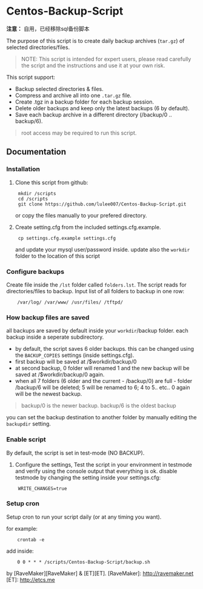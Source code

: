 
Centos-Backup-Script
====================

**注意：** 自用，已经移除sql备份脚本

The purpose of this script is to create daily backup archives (`tar.gz`) of selected directories/files.

> NOTE: This script is intended for expert users, 
please read carefully the script and the instructions and use it at your own risk.

This script support:

* Backup selected directories & files.
* Compress and archive all into one `.tar.gz` file.
* Create .tgz in a backup folder for each backup session.
* Delete older backups and keep only the latest backups (6 by default).
* Save each backup archive in a different directory (/backup/0 .. backup/6).

> root access may be required to run this script.

Documentation
-------------

### Installation

1. Clone this script from github:

	    mkdir /scripts
	    cd /scripts
	    git clone https://github.com/lulee007/Centos-Backup-Script.git

	or copy the files manually to your prefered directory.

2. Create setting.cfg from the included settings.cfg.example.

	    cp settings.cfg.example settings.cfg

	and update your mysql user/password inside.
	update also the `workdir` folder to the location of this script

### Configure backups
Create file inside the `/lst` folder called `folders.lst`.
The script reads for directories/files to backup. Input list of all folders to backup in one row:

		/var/log/ /var/www/ /usr/files/ /tftpd/

### How backup files are saved
all backups are saved by default inside your `workdir`/backup folder. each backup inside a seperate subdirectory.

* by default, the script saves 6 older backups. this can be changed using the `BACKUP_COPIES` settings (inside settings.cfg).
* first backup will be saved at /$workdir/backup/0
* at second backup, 0 folder will renamed 1 and the new backup will be saved at /$workdir/backup/0 again.
* when all 7 folders (6 older and the current - /backup/0) are full - folder /backup/6 will be deleted; 5 will be renamed to 6; 4 to 5.. etc.. 0 again will be the newest backup.

> backup/0 is the newer backup. backup/6 is the oldest backup  

you can set the backup destination to another folder by manually editing the `backupdir` setting. 

### Enable script
By default, the script is set in test-mode (NO BACKUP). 

1. Configure the settings, Test the script in your environment in testmode and verify using the console output that everything is ok. disable testmode by changing the setting inside your settings.cfg:
 
		WRITE_CHANGES=true

### Setup cron
Setup cron to run your script daily (or at any timing you want).

for example:

	    crontab -e

add inside:

	    0 0 * * * /scripts/Centos-Backup-Script/backup.sh

by [RaveMaker][RaveMaker] & [ET][ET].
[RaveMaker]: http://ravemaker.net
[ET]: http://etcs.me

